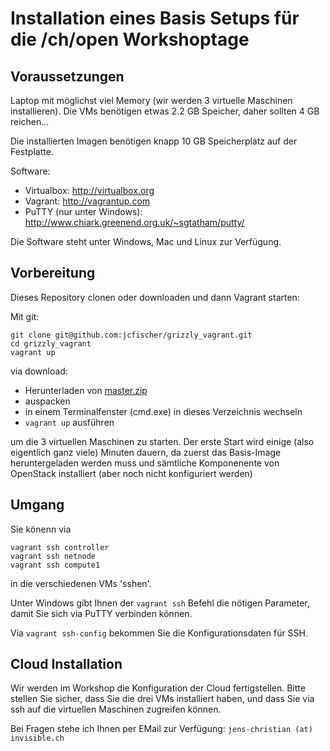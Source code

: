 Installation eines Basis Setups für die /ch/open Workshoptage
=============================================================

Voraussetzungen
---------------

Laptop mit möglichst viel Memory (wir werden 3 virtuelle Maschinen installieren). Die VMs
benötigen etwas 2.2 GB Speicher, daher sollten 4 GB reichen...

Die installierten Imagen benötigen knapp 10 GB Speicherplatz auf der Festplatte.

Software:

  * Virtualbox: http://virtualbox.org
  * Vagrant: http://vagrantup.com
  * PuTTY (nur unter Windows): http://www.chiark.greenend.org.uk/~sgtatham/putty/

Die Software steht unter Windows, Mac und Linux zur Verfügung.

Vorbereitung
------------

Dieses Repository clonen oder downloaden und dann Vagrant starten:

Mit git:

    git clone git@github.com:jcfischer/grizzly_vagrant.git
    cd grizzly_vagrant
    vagrant up

via download:

* Herunterladen von [master.zip](https://github.com/jcfischer/grizzly_vagrant/archive/master.zip)
* auspacken
* in einem Terminalfenster (cmd.exe) in dieses Verzeichnis wechseln
* `vagrant up` ausführen


um die 3 virtuellen Maschinen zu starten. Der erste Start wird einige (also eigentlich ganz viele) Minuten dauern,
da zuerst das Basis-Image heruntergeladen werden muss und sämtliche Komponenente von OpenStack installiert
(aber noch nicht konfiguriert werden)

Umgang
------

Sie könenn via

    vagrant ssh controller
    vagrant ssh netnode
    vagrant ssh compute1

in die verschiedenen VMs 'sshen'.

Unter Windows gibt Ihnen der `vagrant ssh` Befehl die nötigen Parameter, damit Sie sich via PuTTY verbinden können.

Via `vagrant ssh-config` bekommen Sie die Konfigurationsdaten für SSH.

Cloud Installation
------------------

Wir werden im Workshop die Konfiguration der Cloud fertigstellen. Bitte stellen Sie sicher, dass Sie die
drei VMs installiert haben, und dass Sie via ssh auf die virtuellen Maschinen zugreifen können.

Bei Fragen stehe ich Ihnen per EMail zur Verfügung: `jens-christian (at) invisible.ch`

